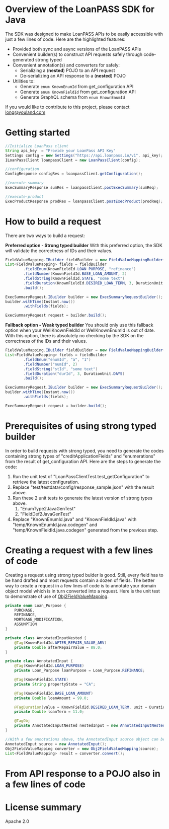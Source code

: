 
# Overview of the LoanPASS SDK for Java #
The SDK was designed to make LoanPASS APIs to be easily accessible with just a few lines of code.
Here are the highlighted features:
- Provided both sync and async versions of the LoanPASS APIs
- Convenient builder(s) to construct API requests safely through code-generated strong typed
- Convenient annotation(s) and converters for safely:
    - Serializing a (**nested**) POJO to an API request
    - De-serializing an API response to a (**nested**) POJO
- Utilities to:
    - Generate ```enum KnownEnumId``` from get_configuration API
    - Generate ```enum KnownFieldId``` from get_configuration API
    - Generate GraphQL schema from ```enum KnownEnumId```

If you would like to contribute to this project, please contact [long@youland.com](mailto:long@youland.com)

# Getting started #

```java
//Initialize LoanPass client
String api_key  = "Provide your LoanPass API Key"
Settings config = new Settings("https://api.loanpass.io/v1", api_key);
ILoanPassClient loanpassClient = new LoanPassClient(config);

//configuration
ConfigResponse configRes = loanpassClient.getConfiguration();

//execute-summary
ExecSummaryResponse sumRes = loanpassClient.postExecSummary(sumReq);

//execute-product
ExecProductResponse prodRes = loanpassClient.postExecProduct(prodReq);
```

# How to build a request #

There are two ways to build a request:

**Preferred option - Strong typed builder**
With this preferred option, the SDK will validate the correctness of IDs and their values.
```java
FieldValueMapping.IBuilder fieldBuilder = new FieldValueMappingBuilder();
List<FieldValueMapping> fields = fieldBuilder
        .fieldEnum(KnownFieldId.LOAN_PURPOSE, "refinance")
        .fieldNumber(KnownFieldId.BASE_LOAN_AMOUNT, 2)
        .fieldString(KnownFieldId.STATE, "some text")
        .fieldDuration(KnownFieldId.DESIRED_LOAN_TERM, 3, DurationUnit.DAYS)
        .build();

ExecSummaryRequest.IBuilder builder = new ExecSummaryRequestBuilder();
builder.withTime(Instant.now())
        .withFields(fields);

ExecSummaryRequest request = builder.build();
```

**Fallback option - Weak typed builder**
You should only use this fallback option when your WellKnownFieldId or WellKnownEnumId is out of date. With this option, there is absolutely no checking by the SDK on the correctness of the IDs and their values.
```java
FieldValueMapping.IBuilder fieldBuilder = new FieldValueMappingBuilder();
List<FieldValueMapping> fields = fieldBuilder
        .fieldEnum("enumId", "a", "1")
        .fieldNumber("numId", 2)
        .fieldString("stId", "some text")
        .fieldDuration("durId", 3, DurationUnit.DAYS)
        .build();

ExecSummaryRequest.IBuilder builder = new ExecSummaryRequestBuilder();
builder.withTime(Instant.now())
        .withFields(fields);

ExecSummaryRequest request = builder.build();
```

# Prerequisites of using strong typed builder #
In order to build requests with strong typed, you need to generate the codes 
containing strong types of "creditApplicationFields" and "enumerations" from the 
result of get_configuration API. Here are the steps to generate the code:

1. Run the unit test of "LoanPassClientTest.test_getConfiguration" to retrieve the latest configuration.
2. Replace "test/testdata/config/response_sample.json" with the result above.
3. Run these 2 unit tests to generate the latest version of strong types above. 
   1. "EnumType2JavaGenTest"
   2. "FieldDef2JavaGenTest"
4. Replace "KnownEnumId.java" and "KnownFieldId.java" with "temp/KnownEnumId.java.codegen"
and "temp/KnownFieldId.java.codegen" generated from the previous step.

# Creating a request with a few lines of code #
Creating a request using strong typed bulder is good. Still, every field has to be hand drafted and most requests contain a dozen of fields. The better way to create a request in a few lines of code is to annotate your domain object model which is in turn converted into a request. Here is the unit test to demonstrate of use of [Obj2FieldValueMapping](https://github.com/youlandinc/loanpass-sdk-java/blob/main/src/test/java/com/youland/vendor/loanpass/converter/Obj2FieldValueMappingTest.java).

```java
private enum Loan_Purpose {
    PURCHASE,
    REFINANCE,
    MORTGAGE_MODIFICATION,
    ASSUMPTION
}

private class AnnotatedInputNested {
    @Tag(KnownFieldId.AFTER_REPAIR_VALUE_ARV)
    private Double afterRepairValue = 88.0;
}

private class AnnotatedInput {
    @Tag(KnownFieldId.LOAN_PURPOSE)
    private Loan_Purpose loanPurpose = Loan_Purpose.REFINANCE;

    @Tag(KnownFieldId.STATE)
    private String propertyState = "CA";

    @Tag(KnownFieldId.BASE_LOAN_AMOUNT)
    private Double loanAmount = 99.0;

    @TagDuration(value = KnownFieldId.DESIRED_LOAN_TERM, unit = DurationUnit.MONTHS)
    private Double loanTerm = 11.0;

    @TagObj
    private AnnotatedInputNested nestedInput = new AnnotatedInputNested();
}

//With a few annotations above, the AnnotatedInput source object can be converted to fields of a request 
AnnotatedInput source = new AnnotatedInput();
Obj2FieldValueMapping converter = new Obj2FieldValueMapping(source);
List<FieldValueMapping> result = converter.convert();
```

# From API response to a POJO also in a few lines of code #

# License summary #
Apache 2.0
